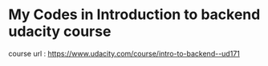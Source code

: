 # My Codes in Introduction to backend udacity course 

course url : https://www.udacity.com/course/intro-to-backend--ud171
